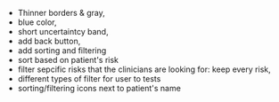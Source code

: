 - Thinner borders & gray,
- blue color,
- short uncertaintcy band,
- add back button,
- add sorting and filtering
- sort based on patient's risk
- filter sepcific risks that the clinicians are looking for: keep every risk,
- different types of filter for user to tests
- sorting/filtering icons next to patient's name
